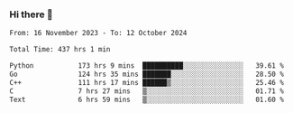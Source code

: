 ### Hi there 👋

<!--
**floyiac/floyiac** is a ✨ _special_ ✨ repository because its `README.md` (this file) appears on your GitHub profile.

Here are some ideas to get you started:

- 🔭 I’m currently working on ...
- 🌱 I’m currently learning ...
- 👯 I’m looking to collaborate on ...
- 🤔 I’m looking for help with ...
- 💬 Ask me about ...
- 📫 How to reach me: ...
- 😄 Pronouns: ...
- ⚡ Fun fact: ...
-->

<!--START_SECTION:waka-->

```txt
From: 16 November 2023 - To: 12 October 2024

Total Time: 437 hrs 1 min

Python           173 hrs 9 mins  ██████████░░░░░░░░░░░░░░░   39.61 %
Go               124 hrs 35 mins ███████░░░░░░░░░░░░░░░░░░   28.50 %
C++              111 hrs 17 mins ██████▒░░░░░░░░░░░░░░░░░░   25.46 %
C                7 hrs 27 mins   ▒░░░░░░░░░░░░░░░░░░░░░░░░   01.71 %
Text             6 hrs 59 mins   ▒░░░░░░░░░░░░░░░░░░░░░░░░   01.60 %
```

<!--END_SECTION:waka-->
